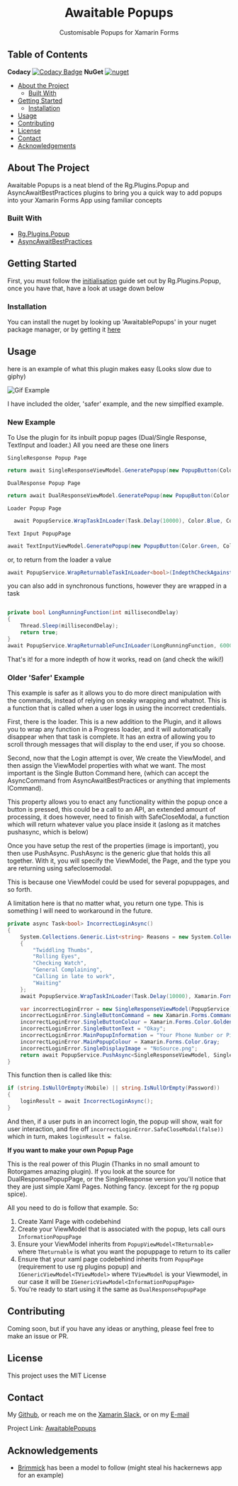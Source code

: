 
<br />
<p align="center">
  <h1 align="center">Awaitable Popups</h3>
  <p align="center">
    Customisable Popups for Xamarin Forms
    <br />
  </p>
</p>



<!-- TABLE OF CONTENTS -->

## Table of Contents

**Codacy**  [![Codacy Badge](https://api.codacy.com/project/badge/Grade/609f811983454f5babd100dabde256c1)](https://app.codacy.com/manual/LuckyDucko/AwaitablePopups?utm_source=github.com&utm_medium=referral&utm_content=LuckyDucko/AwaitablePopups&utm_campaign=Badge_Grade_Settings)
**NuGet** [![nuget](https://img.shields.io/nuget/v/AwaitablePopups.svg)](https://www.nuget.org/packages/AwaitablePopups/)


* [About the Project](#about-the-project)
  * [Built With](#built-with)
* [Getting Started](#getting-started)
  * [Installation](#installation)
* [Usage](#usage)
* [Contributing](#contributing)
* [License](#license)
* [Contact](#contact)
* [Acknowledgements](#acknowledgements)



<!-- ABOUT THE PROJECT -->
## About The Project


Awaitable Popups is a neat blend of the Rg.Plugins.Popup and AsyncAwaitBestPractices plugins to bring you a quick way to add popups into your Xamarin Forms App using familiar concepts 



### Built With
* [Rg.Plugins.Popup](https://github.com/rotorgames/Rg.Plugins.Popup)
* [AsyncAwaitBestPractices](https://github.com/brminnick/AsyncAwaitBestPractices)


<!-- GETTING STARTED -->
## Getting Started

First, you must follow the [initialisation](https://github.com/rotorgames/Rg.Plugins.Popup/wiki/Getting-started)
 guide set out by Rg.Plugins.Popup, once you have that, have a look at usage down below

### Installation

You can install the nuget by looking up 'AwaitablePopups' in your nuget package manager, or by getting it [here](https://www.nuget.org/packages/AwaitablePopups/)



<!-- USAGE EXAMPLES -->
## Usage
here is an example of what this plugin makes easy (Looks slow due to giphy)

![Gif Example](https://media.giphy.com/media/hosV0dFihvyl0tpFGU/giphy.gif)


I have included the older, 'safer' example, and the new simplfied example.

### New Example

To Use the plugin for its inbuilt popup pages (Dual/Single Response, TextInput and loader.) All you need are these one liners

`SingleResponse Popup Page`
```csharp
return await SingleResponseViewModel.GeneratePopup(new PopupButton(Color.Goldenrod, Color.Black, "Okay"), Color.Gray, "Your Phone Number or Pin is incorrect, please try again.", "NoSource.png");
```

`DualResponse Popup Page`
```csharp
return await DualResponseViewModel.GeneratePopup(new PopupButton(Color.Green, Color.Black, "I Accept"), new PopupButton(Color.Red, Color.Black, "I decline"), Color.Gray, "Do you accept the terms and conditions?", "NoSource.png");
```

`Loader Popup Page`
```csharp
  await PopupService.WrapTaskInLoader(Task.Delay(10000), Color.Blue, Color.White, LoadingReasons(), Color.Black);
```

`Text Input PopupPage`
```csharp
await TextInputViewModel.GeneratePopup(new PopupButton(Color.Green, Color.Black, "I Accept"), new PopupButton(Color.Red, Color.Black, "I decline"), Color.Green, "TEXT HERE", "Placeholder");
```


or, to return from the loader a value
```csharp
await PopupService.WrapReturnableTaskInLoader<bool>(IndepthCheckAgainstDatabase(), Color.Blue, Color.White, LoadingReasons(), Color.Black);
```

you can also add in synchronous functions, however they are wrapped in a task
```csharp

private bool LongRunningFunction(int millisecondDelay)
{
    Thread.Sleep(millisecondDelay);
    return true;
}
await PopupService.WrapReturnableFuncInLoader(LongRunningFunction, 6000, Color.Blue, Color.White, LoadingReasons(), Color.Black);

```

That's it! for a more indepth of how it works, read on (and check the wiki!)

### Older 'Safer' Example

This example is safer as it allows you to do more direct manipulation with the commands, instead of relying on sneaky wrapping and whatnot.
This is a function that is called when a user logs in using the incorrect credentials.

First, there is the loader. This is a new addition to the Plugin, and it allows you to wrap any function in a 
Progress loader, and it will automatically disappear when that task is complete. It has an extra of allowing you to scroll through messages that will display to the end user, if you so choose.

Second, now that the Login attempt is over, We create the ViewModel, and then assign the ViewModel properties with what we want. 
The most important is the Single Button Command here, (which can accept the AsyncCommand from AsyncAwaitBestPractices or anything that implements ICommand). 

This property allows you to enact any functionality within the popup once a button is pressed, this could be a call to an API, an extended amount of processing, it does however, need to finish with SafeCloseModal, a function which will return whatever value you place inside it (aslong as it matches pushasync, which is below)

Once you have setup the rest of the properties (image is important), you then use PushAsync.
PushAsync is the generic glue that holds this all together. With it, you will specify the ViewModel, the Page, and the type you are returning using safeclosemodal. 

This is because one ViewModel could be used for several popuppages, and so forth.

A limitation here is that no matter what, you return one type. This is something I will need to workaround in the future.
```csharp
private async Task<bool> IncorrectLoginAsync()
{
    System.Collections.Generic.List<string> Reasons = new System.Collections.Generic.List<string>
    {
        "Twiddling Thumbs",
        "Rolling Eyes",
        "Checking Watch",
        "General Complaining",
        "Calling in late to work",
        "Waiting"
    };
    await PopupService.WrapTaskInLoader(Task.Delay(10000), Xamarin.Forms.Color.Blue, Xamarin.Forms.Color.White, Reasons, Xamarin.Forms.Color.Black);

    var incorrectLoginError = new SingleResponseViewModel(PopupService);
    incorrectLoginError.SingleButtonCommand = new Xamarin.Forms.Command(() => incorrectLoginError.SafeCloseModal(false));
    incorrectLoginError.SingleButtonColour = Xamarin.Forms.Color.Goldenrod;
    incorrectLoginError.SingleButtonText = "Okay";
    incorrectLoginError.MainPopupInformation = "Your Phone Number or Pin is incorrect, please try again.";
    incorrectLoginError.MainPopupColour = Xamarin.Forms.Color.Gray;
    incorrectLoginError.SingleDisplayImage = "NoSource.png";
    return await PopupService.PushAsync<SingleResponseViewModel, SingleResponsePopupPage, bool>(incorrectLoginError);
}
```


This function then is called like this:
```csharp
if (string.IsNullOrEmpty(Mobile) || string.IsNullOrEmpty(Password))
{
    loginResult = await IncorrectLoginAsync();
}
```

And then, if a user puts in an incorrect login, the popup will show, wait for user interaction, and fire off 
`incorrectLoginError.SafeCloseModal(false))` which in turn, makes `loginResult = false`.




**If you want to make your own Popup Page**

This is the real power of this Plugin (Thanks in no small amount to Rotorgames amazing plugin). If you look at the source for DualResponsePopupPage, or the SingleResponse version you'll notice that they are just simple Xaml Pages. Nothing fancy. (except for the rg popup spice). 

All you need to do is follow that example. So:
1. Create Xaml Page with codebehind
2. Create your ViewModel that is associated with the popup, lets call ours `InformationPopupPage`
3. Ensure your ViewModel inherits from `PopupViewModel<TReturnable>` where `TReturnable` is what you want the popuppage to return to its caller
4. Ensure that your xaml page codebehind inherits from `PopupPage` (requirement to use rg plugins popup) and `IGenericViewModel<TViewModel>` where `TViewModel` is your Viewmodel, in our case it will be `IGenericViewModel<InformationPopupPage>`
5. You're ready to start using it the same as `DualResponsePopupPage`


<!-- CONTRIBUTING -->
## Contributing

Coming soon, but if you have any ideas or anything, please feel free to make an issue or PR.



<!-- LICENSE -->
## License

This project uses the MIT License



<!-- CONTACT -->
## Contact

My [Github](https://github.com/LuckyDucko),
or reach me on the [Xamarin Slack](https://xamarinchat.herokuapp.com/),
or on my [E-mail](tyson@logchecker.com.au)

Project Link: [AwaitablePopups](https://github.com/LuckyDucko/AwaitablePopups)



<!-- ACKNOWLEDGEMENTS -->
## Acknowledgements
* [Brimmick](https://github.com/brminnick) has been a model to follow (might steal his hackernews app for an example)

